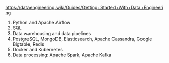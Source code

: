 https://dataengineering.wiki/Guides/Getting+Started+With+Data+Engineering

1. Python and Apache Airflow
2. SQL
3. Data warehousing and data pipelines
4. PostgreSQL, MongoDB, Elasticsearch, Apache Cassandra, Google Bigtable, Redis
5. Docker and Kubernetes
6. Data processing: Apache Spark, Apache Kafka